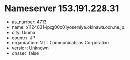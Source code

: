 # Nameserver 153.191.228.31

* as_number: 4713
* name: p1124031-ipxg00c01yosemiya.okinawa.ocn.ne.jp.
* city: Uruma
* country: JP
* organization: NTT Communications Corporation
* version: Unknown
* dnssec: false
